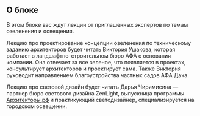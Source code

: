 ## О блоке

В этом блоке вас ждут лекции от приглашенных экспертов по темам озеленения и освещения. 

Лекцию про проектирование концепции озеленения по техническому заданию архитекторов будет читать Виктория Ушакова, которая работает в ландшафтно-строительном бюро АФА с основания компании. Она отвечает за все зеленое, что появляется в проектах, консультирует архитекторов и проектирует сама. Также Виктория руководит направлением благоустройства частных садов АФА Дача.

Лекцию про световой дизайн будет читать Дарья Чиримисина — партнер бюро светового дизайна ZenLight, выпускница программы [Архитекторы.рф](https://xn--80akijuiemcz7e.xn--p1ai/) и практикующий светодизайнер, специализируется на городском освещении.